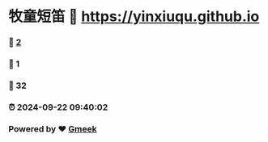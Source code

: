 # 牧童短笛 :link: https://yinxiuqu.github.io 
### :page_facing_up: [2](https://yinxiuqu.github.io/tag.html) 
### :speech_balloon: 1 
### :hibiscus: 32 
### :alarm_clock: 2024-09-22 09:40:02 
### Powered by :heart: [Gmeek](https://github.com/Meekdai/Gmeek)
